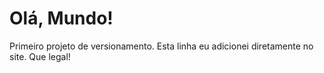# Olá, Mundo!
 Primeiro projeto de versionamento.
 Esta linha eu adicionei diretamente no site. Que legal!